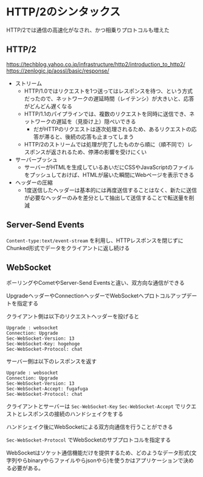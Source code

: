 # HTTP/2のシンタックス

HTTP/2では通信の高速化がなされ、かつ相乗りプロトコルも増えた

## HTTP/2

https://techblog.yahoo.co.jp/infrastructure/http2/introduction_to_http2/
https://zenlogic.jp/aossl/basic/response/

- ストリーム
  - HTTP/1.0ではリクエストを1つ送ってはレスポンスを待つ、という方式だったので、ネットワークの遅延時間（レイテンシ）が大きいと、応答がどんどん遅くなる
  - HTTP/1.1のパイプラインでは、複数のリクエストを同時に送信でき、ネットワークの遅延を（見掛け上）隠ぺいできる
    - だがHTTPのリクエストは逐次処理されるため、あるリクエストの応答が滞ると、後続の応答も止まってしまう
  - HTTP/2のストリームでは処理が完了したものから順に（順不同で）レスポンスが返されるため、停滞の影響を受けにくい
- サーバープッシュ
  - サーバーがHTMLを生成しているあいだにCSSやJavaScriptのファイルをプッシュしておけば、HTMLが届いた瞬間にWebページを表示できる
- ヘッダーの圧縮
  - 1度送信したヘッダーは基本的には再度送信することはなく、新たに送信が必要なヘッダーのみを差分として抽出して送信することで転送量を削減

## Server-Send Events

`Content-type:text/event-stream` を利用し、HTTPレスポンスを閉じずにChunked形式でデータをクライアントに返し続ける

## WebSocket

ポーリングやCometやServer-Send Eventsと違い、双方向な通信ができる

UpgradeヘッダーやConnectionヘッダーでWebSocketへプロトコルアップデートを指定する

クライアント側は以下のリクエストヘッダーを投げると

```
Upgrade : websocket
Connection: Upgrade
Sec-WebSocket-Version: 13
Sec-WebSocket-Key: hogehoge
Sec-WebSocket-Protocol: chat
```

サーバー側は以下のレスポンスを返す

```
Upgrade : websocket
Connection: Upgrade
Sec-WebSocket-Version: 13
Sec-WebSocket-Accept: fugafuga
Sec-WebSocket-Protocol: chat
```

クライアントとサーバーは `Sec-WebSocket-Key` `Sec-WebSocket-Accept` でリクエストとレスポンスの接続のハンドシェイクをする

ハンドシェイク後にWebSocketによる双方向通信を行うことができる

`Sec-WebSocket-Protocol` でWebSocketのサブプロトコルを指定する

WebSocketはソケット通信機能だけを提供するため、どのようなデータ形式(文字列やらbinaryやらファイルやらjsonやら)を使うかはアプリケーションで決める必要がある。
